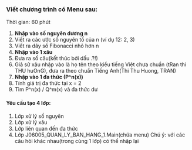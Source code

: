 ### Viết chương trình có Menu sau:
Thời gian: 60 phút

1. **Nhập vào số nguyên dương n** 
2. Viết ra các ước số nguyên tố của n (ví dụ 12: 2, 3)
3. Viết ra dãy số Fibonacci nhỏ hơn n
4. **Nhập vào 1 xâu**
5. Đưa ra số câu(kết thúc bởi dấu .?!)
6. Giả sử xâu nhập vào là họ tên theo kiểu tiếng Việt chưa chuẩn (tRan    thi THU  huOnG), đưa ra theo chuẩn Tiếng Anh(Thi Thu Huong, TRAN)
7. **Nhập vào 1 đa thức (P^n(x))**
8. Tính giá trị đa thức tại x = 2
9. Tìm P^n(x) / Q^m(x) và đa thức dư

#### Yêu cầu tạo 4 lớp:
1. Lớp xử lý số nguyên 
2. Lớp xử lý xâu
3. Lớp liên quan đến đa thức
4. Lớp J06005_QUAN_LY_BAN_HANG_1.Main(chứa menu)
Chú ý: với các câu hỏi khác nhau(trong cùng 1 lớp) có thể nhập lại


